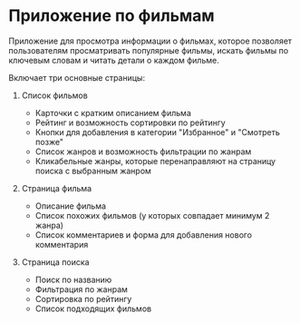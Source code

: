 # Приложение по фильмам

Приложение для просмотра информации о фильмах, которое позволяет пользователям просматривать популярные фильмы, искать фильмы по ключевым словам и читать детали о каждом фильме.

Включает три основные страницы:
1. Список фильмов
    - Карточки с кратким описанием фильма
    - Рейтинг и возможность сортировки по рейтингу
    - Кнопки для добавления в категории "Избранное" и  "Смотреть позже"
    - Список жанров и возможность фильтрации по жанрам
    - Кликабельные жанры, которые перенаправляют на страницу поиска с выбранным жанром

2. Страница фильма
    - Описание фильма 
    - Список похожих фильмов (у которых совпадает минимум 2 жанра)
    - Список комментариев и форма для добавления нового комментария

3. Страница поиска
    - Поиск по названию
    - Фильтрация по жанрам
    - Сортировка по рейтингу
    - Список подходящих фильмов